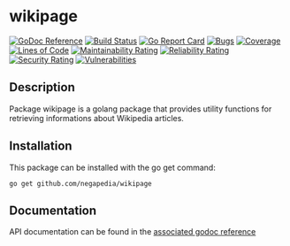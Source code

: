 wikipage
========
[![GoDoc Reference](https://godoc.org/github.com/negapedia/wikipage?status.svg)](https://godoc.org/github.com/negapedia/wikipage)
[![Build Status](https://travis-ci.org/negapedia/wikipage.svg?branch=develop)](https://travis-ci.org/negapedia/wikipage)
[![Go Report Card](https://goreportcard.com/badge/github.com/negapedia/wikipage)](https://goreportcard.com/report/github.com/negapedia/wikipage)
[![Bugs](https://sonarcloud.io/api/project_badges/measure?project=negapedia_wikipage&metric=bugs)](https://sonarcloud.io/dashboard?id=negapedia_wikipage)
[![Coverage](https://sonarcloud.io/api/project_badges/measure?project=negapedia_wikipage&metric=coverage)](https://sonarcloud.io/dashboard?id=negapedia_wikipage)
[![Lines of Code](https://sonarcloud.io/api/project_badges/measure?project=negapedia_wikipage&metric=ncloc)](https://sonarcloud.io/dashboard?id=negapedia_wikipage)
[![Maintainability Rating](https://sonarcloud.io/api/project_badges/measure?project=negapedia_wikipage&metric=sqale_rating)](https://sonarcloud.io/dashboard?id=negapedia_wikipage)
[![Reliability Rating](https://sonarcloud.io/api/project_badges/measure?project=negapedia_wikipage&metric=reliability_rating)](https://sonarcloud.io/dashboard?id=negapedia_wikipage)
[![Security Rating](https://sonarcloud.io/api/project_badges/measure?project=negapedia_wikipage&metric=security_rating)](https://sonarcloud.io/dashboard?id=negapedia_wikipage)
[![Vulnerabilities](https://sonarcloud.io/api/project_badges/measure?project=negapedia_wikipage&metric=vulnerabilities)](https://sonarcloud.io/dashboard?id=negapedia_wikipage)

Description
-----------

Package wikipage is a golang package that provides utility functions for retrieving informations about Wikipedia articles.

Installation
------------

This package can be installed with the go get command:

    go get github.com/negapedia/wikipage

Documentation
-------------
API documentation can be found in the [associated godoc reference](https://godoc.org/github.com/negapedia/wikipage)